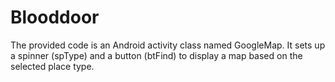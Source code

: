 # Blooddoor
The provided code is an Android activity class named GoogleMap. It sets up a spinner (spType) and a button (btFind) to display a map based on the selected place type.
